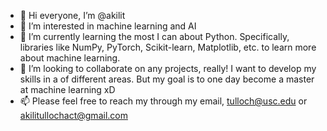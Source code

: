 - 👋 Hi everyone, I’m @akilit
- 👀 I’m interested in machine learning and AI
- 🌱 I’m currently learning the most I can about Python. Specifically, libraries like NumPy, PyTorch, Scikit-learn, Matplotlib, etc. to learn more about machine learning.
- 💞️ I’m looking to collaborate on any projects, really! I want to develop my skills in a of different areas. But my goal is to one day become a master at machine learning xD
- 📫 Please feel free to reach my through my email, tulloch@usc.edu or akilitullochact@gmail.com

<!---
akilit/akilit is a ✨ special ✨ repository because its `README.md` (this file) appears on your GitHub profile.
You can click the Preview link to take a look at your changes.
--->
